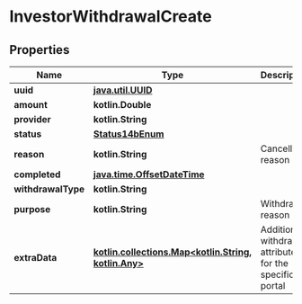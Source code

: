 
# InvestorWithdrawalCreate

## Properties
Name | Type | Description | Notes
------------ | ------------- | ------------- | -------------
**uuid** | [**java.util.UUID**](java.util.UUID.md) |  |  [readonly]
**amount** | **kotlin.Double** |  | 
**provider** | **kotlin.String** |  | 
**status** | [**Status14bEnum**](Status14bEnum.md) |  |  [readonly]
**reason** | **kotlin.String** | Cancelled reason |  [readonly]
**completed** | [**java.time.OffsetDateTime**](java.time.OffsetDateTime.md) |  |  [readonly]
**withdrawalType** | **kotlin.String** |  |  [readonly]
**purpose** | **kotlin.String** | Withdrawal reason |  [optional]
**extraData** | [**kotlin.collections.Map&lt;kotlin.String, kotlin.Any&gt;**](kotlin.Any.md) | Additional withdrawal attributes for the specific portal |  [optional]



